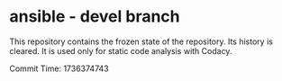 # ansible - devel branch

This repository contains the frozen state of the repository.
Its history is cleared. It is used only for static code
analysis with Codacy.

Commit Time: 1736374743